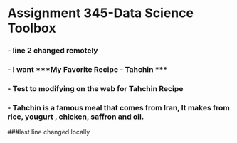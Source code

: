 # Assignment 345-Data Science Toolbox
### - line 2 changed remotely
### - I want  ***My Favorite Recipe - Tahchin ***
### - Test to modifying on the web for Tahchin Recipe
### - Tahchin is a famous meal that comes from Iran, It makes from rice, yougurt , chicken, saffron and oil.
###last line changed locally